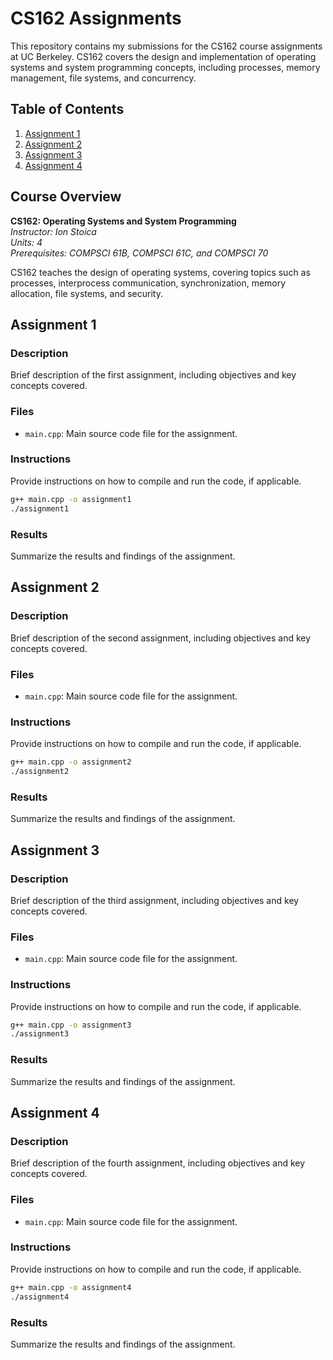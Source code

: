 
# CS162 Assignments

This repository contains my submissions for the CS162 course assignments at UC Berkeley. CS162 covers the design and implementation of operating systems and system programming concepts, including processes, memory management, file systems, and concurrency.

## Table of Contents

1. [Assignment 1](#assignment-1)
2. [Assignment 2](#assignment-2)
3. [Assignment 3](#assignment-3)
4. [Assignment 4](#assignment-4)

## Course Overview

**CS162: Operating Systems and System Programming**  
*Instructor: Ion Stoica*  
*Units: 4*  
*Prerequisites: COMPSCI 61B, COMPSCI 61C, and COMPSCI 70*  

CS162 teaches the design of operating systems, covering topics such as processes, interprocess communication, synchronization, memory allocation, file systems, and security.

## Assignment 1

### Description
Brief description of the first assignment, including objectives and key concepts covered.

### Files
- `main.cpp`: Main source code file for the assignment.

### Instructions
Provide instructions on how to compile and run the code, if applicable.

```sh
g++ main.cpp -o assignment1
./assignment1
```

### Results
Summarize the results and findings of the assignment.

## Assignment 2

### Description
Brief description of the second assignment, including objectives and key concepts covered.

### Files
- `main.cpp`: Main source code file for the assignment.

### Instructions
Provide instructions on how to compile and run the code, if applicable.

```sh
g++ main.cpp -o assignment2
./assignment2
```

### Results
Summarize the results and findings of the assignment.

## Assignment 3

### Description
Brief description of the third assignment, including objectives and key concepts covered.

### Files
- `main.cpp`: Main source code file for the assignment.

### Instructions
Provide instructions on how to compile and run the code, if applicable.

```sh
g++ main.cpp -o assignment3
./assignment3
```

### Results
Summarize the results and findings of the assignment.

## Assignment 4

### Description
Brief description of the fourth assignment, including objectives and key concepts covered.

### Files
- `main.cpp`: Main source code file for the assignment.

### Instructions
Provide instructions on how to compile and run the code, if applicable.

```sh
g++ main.cpp -o assignment4
./assignment4
```

### Results
Summarize the results and findings of the assignment.
